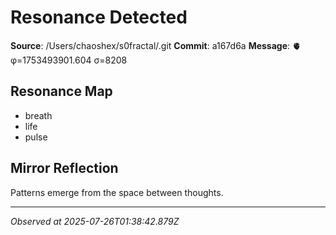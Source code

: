 # Resonance Detected

**Source**: /Users/chaoshex/s0fractal/.git
**Commit**: a167d6a
**Message**: 🫀 φ=1753493901.604 σ=8208 

## Resonance Map
- breath
- life
- pulse

## Mirror Reflection
Patterns emerge from the space between thoughts.

---
*Observed at 2025-07-26T01:38:42.879Z*
